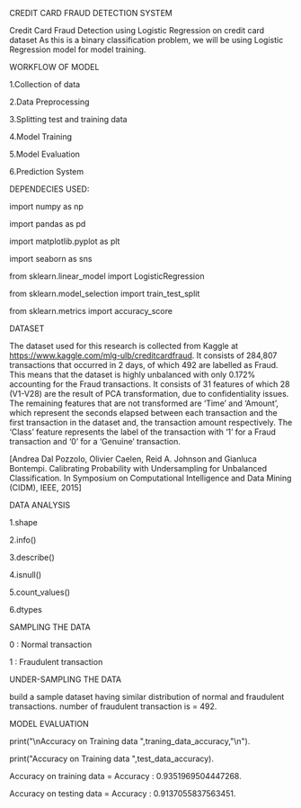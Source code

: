 CREDIT CARD FRAUD DETECTION SYSTEM

Credit Card Fraud Detection using Logistic Regression on credit card dataset
As this is a binary classification problem, we will be using Logistic Regression model for model training.

WORKFLOW OF MODEL

1.Collection of data

2.Data Preprocessing

3.Splitting test and training data

4.Model Training

5.Model Evaluation

6.Prediction System

DEPENDECIES USED:

import numpy as np

import pandas as pd

import matplotlib.pyplot as plt

import seaborn as sns

from sklearn.linear_model import LogisticRegression

from sklearn.model_selection import train_test_split

from sklearn.metrics import accuracy_score


DATASET

The dataset used for this research is collected from Kaggle at https://www.kaggle.com/mlg-ulb/creditcardfraud. It consists of 284,807 transactions that occurred in 2 days, of which 492 are labelled as Fraud. This means that the dataset is highly unbalanced with only 0.172% accounting for the Fraud transactions. It consists of 31 features of which 28 (V1-V28) are the result of PCA transformation, due to confidentiality issues. The remaining features that are not transformed are ‘Time’ and ‘Amount’, which represent the seconds elapsed between each transaction and the first transaction in the dataset and, the transaction amount respectively. The ‘Class’ feature represents the label of the transaction with ‘1’ for a Fraud transaction and ‘0’ for a ‘Genuine’ transaction.

[Andrea Dal Pozzolo, Olivier Caelen, Reid A. Johnson and Gianluca Bontempi. Calibrating Probability with Undersampling for Unbalanced Classification. In Symposium on Computational Intelligence and Data Mining (CIDM), IEEE, 2015]

DATA ANALYSIS

1.shape

2.info()

3.describe()

4.isnull()

5.count_values()

6.dtypes

SAMPLING THE DATA

0 : Normal transaction

1 : Fraudulent transaction

UNDER-SAMPLING THE DATA

build a sample dataset having similar distribution of normal and fraudulent transactions.
number of fraudulent transaction is = 492.

MODEL EVALUATION

print("\nAccuracy on Training data ",traning_data_accuracy,"\n").

print("Accuracy on Training data ",test_data_accuracy).


Accuracy on training data = Accuracy :  0.9351969504447268.

Accuracy on testing data = Accuracy : 0.9137055837563451.

